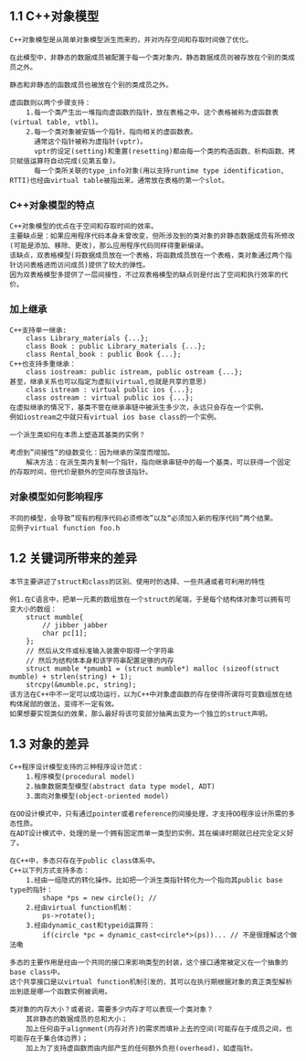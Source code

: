 ## 1.1 C++对象模型
    C++对象模型是从简单对象模型派生而来的，并对内存空间和存取时间做了优化。

    在此模型中，非静态的数据成员被配置于每一个类对象内，静态数据成员则被存放在个别的类成员之外。

    静态和非静态的函数成员也被放在个别的类成员之外。

    虚函数则以两个步骤支持：
        1.每一个类产生出一堆指向虚函数的指针，放在表格之中。这个表格被称为虚函数表(virtual table, vtbl)。
        2.每一个类对象被安插一个指针，指向相关的虚函数表。
          通常这个指针被称为虚指针(vptr)。
          vptr的设定(setting)和重置(resetting)都由每一个类的构造函数、析构函数、拷贝赋值运算符自动完成(见第五章)。
          每一个类所关联的type_info对象(用以支持runtime type identification, RTTI)也经由virtual table被指出来，通常放在表格的第一个slot。

### C++对象模型的特点
    C++对象模型的优点在于空间和存取时间的效率。
    主要缺点是：如果应用程序代码本身未曾改变，但所涉及到的类对象的非静态数据成员有所修改(可能是添加、移除、更改)，那么应用程序代码同样得重新编译。
    该缺点，双表格模型(将数据成员放在一个表格，将函数成员放在一个表格，类对象通过两个指针访问表格进而访问成员)提供了较大的弹性。
    因为双表格模型多提供了一层间接性，不过双表格模型的缺点则是付出了空间和执行效率的代价。

### 加上继承
    C++支持单一继承:
        class Library_materials {...};
        class Book : public Library_materials {...};
        class Rental_book : public Book {...};
    C++也支持多重继承：
        class iostream: public istream, public ostream {...};
    甚至，继承关系也可以指定为虚拟(virtual,也就是共享的意思)
        class istream : virtual public ios {...};
        class ostream : virtual public ios {...};
    在虚拟继承的情况下，基类不管在继承串链中被派生多少次，永远只会存在一个实例。
    例如iostream之中就只有virtual ios base class的一个实例。

    一个派生类如何在本质上塑造其基类的实例？
    
    考虑到”间接性“的级数变化：因为继承的深度而增加。
        解决方法：在派生类内复制一个指针，指向继承串链中的每一个基类，可以获得一个固定的存取时间，但代价是额外的空间存放该指针。
    
### 对象模型如何影响程序
    不同的模型，会导致”现有的程序代码必须修改”以及“必须加入新的程序代码”两个结果。
    见例子virtual function foo.h

## 1.2 关键词所带来的差异
    本节主要讲述了struct和class的区别、使用时的选择、一些共通或者可利用的特性

    例1.在C语言中，把单一元素的数组放在一个struct的尾端，于是每个结构体对象可以拥有可变大小的数组：
        struct mumble{
            // jibber jabber
            char pc[1];
        };
        // 然后从文件或标准输入装置中取得一个字符串
        // 然后为结构体本身和该字符串配置足够的内存
        struct mumble *pmumb1 = (struct mumble*) malloc (sizeof(struct mumble) + strlen(string) + 1);
        strcpy(&mumble.pc, string);
    该方法在C++中不一定可以成功运行，以为C++中对象虚函数的存在使得所谓将可变数组放在结构体尾部的做法，变得不一定有效。
    如果想要实现类似的效果，那么最好将该可变部分抽离出变为一个独立的struct声明。

## 1.3 对象的差异
    C++程序设计模型支持的三种程序设计范式：
        1.程序模型(procedural model)
        2.抽象数据类型模型(abstract data type model, ADT)
        3.面向对象模型(object-oriented model)
    
    在OO设计模式中，只有通过pointer或者reference的间接处理，才支持OO程序设计所需的多态性质。
    在ADT设计模式中，处理的是一个拥有固定而单一类型的实例，其在编译时期就已经完全定义好了。

    在C++中，多态只存在于public class体系中。
    C++以下列方式支持多态：
        1.经由一组隐式的转化操作。比如把一个派生类指针转化为一个指向其public base type的指针：
            shape *ps = new circle(); // 
        2.经由virtual function机制：
            ps->rotate();
        3.经由dynamic_cast和typeid运算符：
            if(circle *pc = dynamic_cast<circle*>(ps))... // 不是很理解这个做法嘞
    
    多态的主要作用是经由一个共同的接口来影响类型的封装，这个接口通常被定义在一个抽象的base class中。
    这个共享接口是以virtual function机制引发的，其可以在执行期根据对象的真正类型解析出到底是哪一个函数实例被调用。
    
    类对象的内存大小？或者说，需要多少内存才可以表现一个类对象？
        其非静态的数据成员的总和大小；
        加上任何由于alignment(内存对齐)的需求而填补上去的空间(可能存在于成员之间，也可能存在于集合体边界)；
        加上为了支持虚函数而由内部产生的任何额外负担(overhead)，如虚指针。